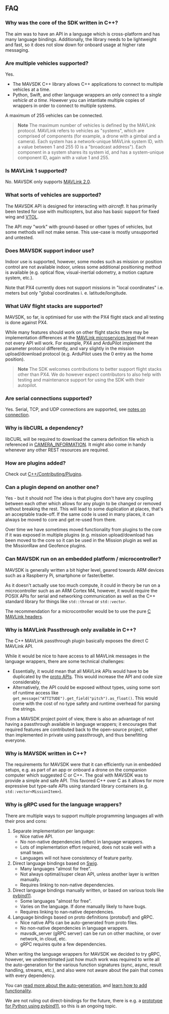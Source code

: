 ## FAQ

### Why was the core of the SDK written in C++?

The aim was to have an API in a language which is cross-platform and has many language bindings.
Additionally, the library needs to be lightweight and fast, so it does not slow down for onboard usage at higher rate messaging.

### Are multiple vehicles supported?

Yes.
- The MAVSDK C++ library allows C++ applications to connect to multiple vehicles at a time.
- Python, Swift, and other language wrappers an only connect to a _single vehicle at a time_.
  However you can intantiate multiple copies of wrappers in order to connect to multiple systems.

A maximum of 255 vehicles can be connected.

> **Note** The maximum number of vehicles is defined by the MAVLink protocol.
  MAVLink refers to vehicles as "systems", which are comprised of components (for example, a drone with a gimbal and a camera).
  Each system has a network-unique MAVLink system ID, with a value between 1 and 255 (0 is a "broadcast address").
  Each component in a system shares its system id, and has a system-unique component ID, again with a value 1 and 255.

### Is MAVLink 1 supported?

No. MAVSDK only supports [MAVLink 2.0](https://mavlink.io/en/guide/mavlink_2.html).

### What sorts of vehicles are supported?

The MAVSDK API is designed for interacting with *aircraft*.
It has primarily been tested for use with multicopters, but also has basic support for fixed wing and [VTOL](cpp/guide/vtol.md).

The API *may* "work" with ground-based or other types of vehicles, but some methods will not make sense.
This use-case is mostly unsupported and untested.

### Does MAVSDK support indoor use?

Indoor use is supported, however, some modes such as mission or position control are not available indoor, unless some additional positioning method is available (e.g. optical flow, visual-inertial odometry, a motion capture system, etc.).

Note that PX4 currently does not support missions in "local coordinates" i.e. meters but only "global coordinates i. e. latitude/longitude.

### What UAV flight stacks are supported?

MAVSDK, so far, is optimised for use with the PX4 flight stack and all testing is done against PX4.

While many features should work on other flight stacks there may be implementation differences at the [MAVLink microservices level](https://mavlink.io/en/protocol/overview.html) that mean not every API will work.
For example, PX4 and ArduPilot implement the parameter protocol differently, and vary slightly in the mission upload/download protocol (e.g. ArduPilot uses the 0 entry as the home position).

> **Note** The SDK welcomes contributions to better support flight stacks other than PX4.
> We do however expect contributors to also help with testing and maintenance support for using the SDK with their autopilot.

### Are serial connections supported?

Yes. Serial, TCP, and UDP connections are supported, see [notes on connection](cpp/guide/connections.md).

### Why is libCURL a dependency?

libCURL will be required to download the camera definition file which is referenced in [CAMERA_INFORMATION](https://mavlink.io/en/messages/common.html#CAMERA_INFORMATION).
It might also come in handy whenever any other REST resources are required.

### How are plugins added?

Check out [C++/Contributing/Plugins](cpp/contributing/plugins.md).

### Can a plugin depend on another one?

Yes - but it should not!
The idea is that plugins don't have any coupling between each other which allows for any plugin to be changed or removed without breaking the rest.
This will lead to some duplication at places, that's an acceptable trade-off.
If the same code is used in many places, it can always be moved to core and get re-used from there.

Over time we have sometimes moved functionality from plugins to the core if it was exposed in multiple plugins (e.g. mission upload/download has been moved to the core so it can be used in the Mission plugin as well as the MissionRaw and Geofence plugins.

### Can MAVSDK run on an embedded platform / microcontroller?

MAVSDK is generally written a bit higher level, geared towards ARM devices such as a Raspberry Pi, smartphone or faster/better.

As it doesn't actually use too much compute, it could in theory be run on a microcontroller such as an ARM Cortex M4, however, it would require the POSIX APIs for serial and networking communication as well as the C++ standard library for things like `std::thread` or `std::vector`.

The recommendation for a microcontroller would be to use the pure [C MAVLink headers](https://mavlink.io/en/mavgen_c/).

### Why is MAVLink Passthrough only available in C++?

The C++ MAVLink passthrough plugin basically exposes the direct C MAVLink API.

While it would be nice to have access to all MAVLink messages in the language wrappers, there are some technical challenges:
- Essentially, it would mean that all MAVLink APIs would have to be duplicated by the [proto APIs](https://github.com/mavlink/MAVSDK-Proto/tree/main/protos).
  This would increase the API and code size considerably.
- Alternatively, the API could be exposed without types, using some sort of runtime access like `get_message("ATTITUDE").get_field("pitch").as_float()`.
  This would come with the cost of no type safety and runtime overhead for parsing the strings.

From a MAVSDK project point of view, there is also an advantage of not having a passthrough available in language wrappers; it encourages that required features are contributed back to the open-source project, rather than implemented in private using passthrough, and thus benefitting everyone.

### Why is MAVSDK written in C++?

The requirements for MAVSDK were that it can efficiently run in embedded setups, e.g. as part of an app or onboard a drone on the companion computer which suggested C or C++.
The goal with MAVSDK was to provide a simple and safe API. This favored C++ over C as it allows for more expressive but type-safe APIs using standard library containers (e.g. `std::vector<MissionItem>`).

### Why is gRPC used for the language wrappers?

There are multiple ways to support multiple programming languages all with their pros and cons:

1. Separate implementation per language:
   + Nice native API.
   + No non-native dependencies (often) in language wrappers.
   - Lots of implementation effort required, does not scale well with a small team.
   - Languages will not have consistency of feature parity.
2. Direct language bindings based on [Swig](http://www.swig.org/).
   + Many languages "almost for free".
   - Not always optimal/super clean API, unless another layer is written manually.
   - Requires linking to non-native dependencies.
3. Direct language bindings manually written, or based on various tools like [pybind11](https://github.com/pybind/pybind11).
   + Some languages "almost for free".
   - Varies on the language. If done manually likely to have bugs.
   - Requires linking to nan-native dependencies.
4. Language bindings based on proto definitions (protobuf) and gRPC.
   + Nice native APIs can be auto-generated from proto files.
   + No non-native dependencies in language wrappers.
   + mavsdk_server (gRPC server) can be run on other machine, or over network, in cloud, etc.
   - gRPC requires quite a few dependencies.

When writing the language wrappers for MAVSDK we decided to try gRPC, however, we underestimated just how much work was required to write all the auto-generation for the various function signatures (sync, async, result handling, streams, etc.), and also were not aware about the pain that comes with every dependency.

You can [read more about the auto-generation](cpp/contributing/autogen.md), and [learn how to add functionality](cpp/contributing/plugins.md#add-api-to-proto).

We are not ruling out direct-bindings for the future, there is e.g. a [prototype for Python using pybind11](https://github.com/mavlink/MAVSDK/pull/1283), so this is an ongoing topic.
